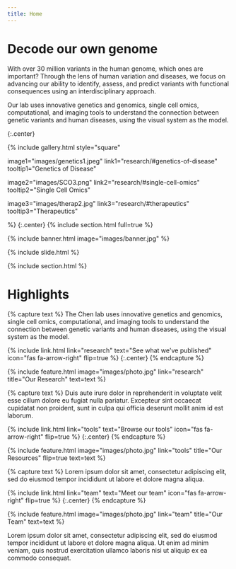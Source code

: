 ```yaml
---
title: Home
---
```


# Decode our own genome

With over 30 million variants in the human genome, which ones are important? Through the lens of human variation and diseases, we focus on advancing our ability to identify, assess, and predict variants with functional consequences using an interdisciplinary approach. 

Our lab uses innovative genetics and genomics, single cell omics, computational, and imaging tools to understand the connection between genetic variants and human diseases, using the visual system as the model.

{:.center}

{%
  include gallery.html style="square"

  image1="images/genetics1.jpeg"
  link1="research/#genetics-of-disease"
  tooltip1="Genetics of Disease"

  image2="images/SCO3.png"
  link2="research/#single-cell-omics"
  tooltip2="Single Cell Omics"

  image3="images/therap2.jpg"
  link3="research/#therapeutics"
  tooltip3="Therapeutics"

%}
{:.center}
{% include section.html full=true %}

{% include banner.html image="images/banner.jpg" %}

{% include slide.html %}

{% include section.html %}

# Highlights

{% capture text %}
The Chen lab uses innovative genetics and genomics, single cell omics, computational, and imaging tools to understand the connection between genetic variants and human diseases, using the visual system as the model.

{%
  include link.html
  link="research"
  text="See what we've published"
  icon="fas fa-arrow-right"
  flip=true
%}
{:.center}
{% endcapture %}

{%
  include feature.html
  image="images/photo.jpg"
  link="research"
  title="Our Research"
  text=text
%}

{% capture text %}
Duis aute irure dolor in reprehenderit in voluptate velit esse cillum dolore eu fugiat nulla pariatur.
Excepteur sint occaecat cupidatat non proident, sunt in culpa qui officia deserunt mollit anim id est laborum.

{%
  include link.html
  link="tools"
  text="Browse our tools"
  icon="fas fa-arrow-right"
  flip=true
%}
{:.center}
{% endcapture %}

{%
  include feature.html
  image="images/photo.jpg"
  link="tools"
  title="Our Resources"
  flip=true
  text=text
%}

{% capture text %}
Lorem ipsum dolor sit amet, consectetur adipiscing elit, sed do eiusmod tempor incididunt ut labore et dolore magna aliqua.

{%
  include link.html
  link="team"
  text="Meet our team"
  icon="fas fa-arrow-right"
  flip=true
%}
{:.center}
{% endcapture %}

{%
  include feature.html
  image="images/photo.jpg"
  link="team"
  title="Our Team"
  text=text
%}

Lorem ipsum dolor sit amet, consectetur adipiscing elit, sed do eiusmod tempor incididunt ut labore et dolore magna aliqua.
Ut enim ad minim veniam, quis nostrud exercitation ullamco laboris nisi ut aliquip ex ea commodo consequat.
